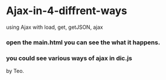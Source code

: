 Ajax-in-4-diffrent-ways
=======================

using Ajax with load, get, getJSON, ajax


<h3>open the main.html you can see the what it happens. </h3>


<h3>you could see various ways of ajax in dic.js</h3>

by Teo.
